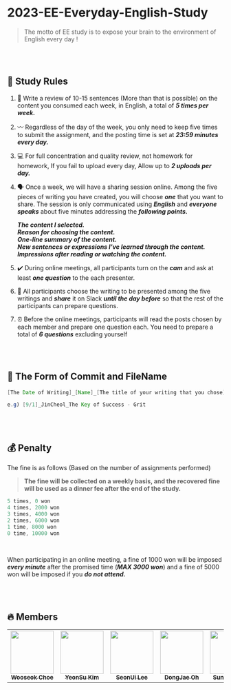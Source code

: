 # 2023-EE-Everyday-English-Study
> The motto of EE study is to expose your brain to the environment of English every day ! 

<br>
<br>


## 🌿 Study Rules
1. 📝 Write a review of 10-15 sentences (More than that is possible) on the content you consumed each week, in English, a total of ***5 times per week.***

2. 〰️ Regardless of the day of the week, you only need to keep five times to submit the assignment, and the posting time is set at ***23:59 minutes every day.***

3. 💻 For full concentration and quality review, not homework for homework, If you fail to upload every day, Allow up to ***2 uploads per day.***

4. 🗣 Once a week, we will have a sharing session online. Among the five pieces of writing you have created, you will choose ***one*** that you want to share. The session is only communicated using ***English*** and ***everyone*** ***speaks*** about five minutes addressing the ***following points.*** 
    
    <aside> 
    <b> <i>The content I selected.</i> </b> <br>
    <b> <i>Reason for choosing the content.</i> </b> <br>
    <b> <i>One-line summary of the content.</i> </b> <br>
    <b> <i>New sentences or expressions I've learned through the content.</i></b> <br>
    <b> <i>Impressions after reading or watching the content.</i> </b> <br>
    </aside>
    
5. ✔️ During online meetings, all participants turn on the ***cam*** and ask at least ***one question*** to the each presenter.

6. 🧩 All participants choose the writing to be presented among the five writings and ***share*** it on Slack ***until the day before*** so that the rest of the participants can prepare questions.

7. ⏰ Before the online meetings, participants will read the posts chosen by each member and prepare one question each. You need to prepare a total of ***6 questions*** excluding yourself

<br>
<br>


## 💫 The Form of Commit and FileName

```java
[The Date of Writing]_[Name]_[The title of your writing that you chose]

e.g) [9/1]_JinCheol_The Key of Success - Grit
```

<br>
<br>

## 💰 Penalty

The fine is as follows (Based on the number of assignments performed)

> **The fine will be collected on a weekly basis, and the recovered fine will be used as a dinner fee after the end of the study.**
> 

```java
5 times, 0 won
4 times, 2000 won
3 times, 4000 won
2 times, 6000 won
1 time, 8000 won
0 time, 10000 won
```
<br>

When participating in an online meeting, a fine of 1000 won will be imposed ***every minute*** after the promised time (<b><i>MAX 3000 won</b></i>) and a fine of 5000 won will be imposed if you ***do not attend.***

<br>
<br>

## 🔥 Members

<table>
  <tbody>
    <tr>
      <td align="center"><a href="https://github.com/Sith-call"><img src="https://avatars.githubusercontent.com/u/57928967?v=4" width="100px;" alt=""/><br /><sub><b>Wooseok Choe</b></sub></a></td>
      <td align="center"><a href="https://github.com/dustnehowl"><img src="https://avatars.githubusercontent.com/u/39877181?v=4" width="100px;" alt=""/><br /><sub><b>YeonSu Kim</b></sub></a></td>
      <td align="center"><a href="https://github.com/sunnyineverywhere"><img src="https://avatars.githubusercontent.com/u/80109963?v=4" width="100px;" alt=""/><br /><sub><b>SeonUi Lee</b></sub></a></td>
      <td align="center"><a href="https://github.com/donggni0712"><img src="https://avatars.githubusercontent.com/u/53373025?v=4" width="100px;" alt=""/><br /><sub><b>DongJae Oh</b></sub></a></td>
      <td align="center"><a href="https://github.com/xylogan"><img src="https://avatars.githubusercontent.com/u/77658361?v=4" width="100px;" alt=""/><br /><sub><b>SungJin Park</b></sub></a></td>
      <td align="center"><a href="https://github.com/yeni-choi"><img src="https://avatars.githubusercontent.com/u/77966605?v=4" width="100px;" alt=""/><br /><sub><b>YeWon Choi</b></sub></a></td>
      <td align="center"><a href="https://github.com/bik1111"><img src="https://avatars.githubusercontent.com/u/76617139?v=4"   width="100px;" alt=""/><br /><sub><b>JinCheol Jung</b></sub></a></td>
    </tr>
  </tobdy>
</table>
